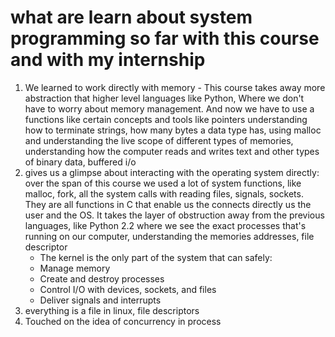# what are learn about system programming so far with this course and with my internship
1. We learned to work directly with memory - This course takes away more abstraction that higher level languages like Python, Where we don't have to worry about memory management. And now we have to use a functions like certain concepts and tools like pointers understanding how to terminate strings,  how many bytes a data type has, using malloc and understanding the live scope of different types of memories, understanding how the computer reads and writes text and other types of binary data, buffered i/o
2. gives us a glimpse about interacting with the operating system directly: over the span of this course we used a lot of system functions, like malloc, fork, all the system calls with reading files, signals, sockets. They are all functions in C that enable us the connects directly us the user and the OS. It takes the layer of obstruction away from the previous languages, like Python
    2.2 where we see the exact processes that's running on our computer, understanding the memories addresses, file descriptor 
    - The kernel is the only part of the system that can safely:
    - Manage memory
    - Create and destroy processes
    - Control I/O with devices, sockets, and files
    - Deliver signals and interrupts
3. everything is a file in linux, file descriptors
4. Touched on the idea of concurrency in process 